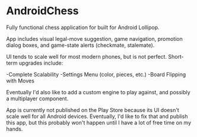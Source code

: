 # AndroidChess
Fully functional chess application for built for Android Lollipop.

App includes visual legal-move suggestion, game navigation, promotion dialog boxes,
and game-state alerts (checkmate, stalemate).

UI tends to scale well for most modern phones, but is not perfect. 
Short-term upgrades include:

  -Complete Scalability
  -Settings Menu (color, pieces, etc.)
  -Board Flipping with Moves
  
Eventually I'd also like to add a custom engine to play against, and possibly a
multiplayer component.

App is currently not published on the Play Store because its UI doesn't scale well
for all Android devices. Eventually, I'd like to fix that and publish this app, but
this probably won't happen until I have a lot of free time on my hands.
  
